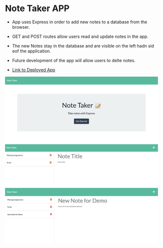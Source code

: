 # Note Taker APP

* App uses Express in order to add new notes to a database from the browser.
* GET and POST routes allow users read and update notes in the app.
* The new Notes stay in the database and are visible on the left hadn sid eof the application.
* Future development of the app will allow users to delte notes.

* [Link to Deployed App](https://note-taker-application-vr.herokuapp.com/)

![Home](./public/assets/screenshots/SS-1.png)
![Notes](./public/assets/screenshots/SS-2.png)
![New Note](./public/assets/screenshots/SS-3.png)